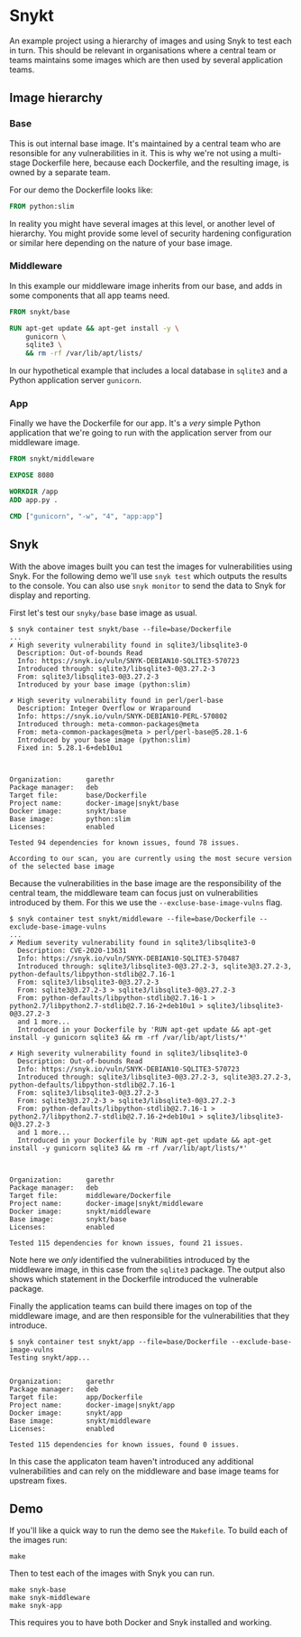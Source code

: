 # Snykt

An example project using a hierarchy of images and using Snyk to test each in turn. This should be relevant in organisations where a central team or teams maintains some images which are then used by several application teams.

## Image hierarchy

### Base

This is out internal base image. It's maintained by a central team who are resonsible for any vulnerabilities in it. This is why we're not using a multi-stage Dockerfile here, because each Dockerfile, and the resulting image, is owned by a separate team.

For our demo the Dockerfile looks like:

```dockerfile
FROM python:slim
```

In reality you might have several images at this level, or another level of hierarchy. You might provide some level of security hardening configuration or similar here depending on the nature of your base image.

### Middleware

In this example our middleware image inherits from our base, and adds in some components that all app teams need.

```dockerfile
FROM snykt/base

RUN apt-get update && apt-get install -y \
    gunicorn \
    sqlite3 \
    && rm -rf /var/lib/apt/lists/
```

In our hypothetical example that includes a local database in `sqlite3` and a Python application server `gunicorn`.

### App

Finally we have the Dockerfile for our app. It's a _very_ simple Python application that we're going to run with the application server from our middleware image.

```dockerfile
FROM snykt/middleware

EXPOSE 8080

WORKDIR /app
ADD app.py .

CMD ["gunicorn", "-w", "4", "app:app"]
```

## Snyk

With the above images built you can test the images for vulnerabilities using Snyk. For the following demo we'll use `snyk test` which outputs the results to the console. You can also use `snyk monitor` to send the data to Snyk for display and reporting.

First let's test our `snyky/base` base image as usual.

```console
$ snyk container test snykt/base --file=base/Dockerfile
...
✗ High severity vulnerability found in sqlite3/libsqlite3-0
  Description: Out-of-bounds Read
  Info: https://snyk.io/vuln/SNYK-DEBIAN10-SQLITE3-570723
  Introduced through: sqlite3/libsqlite3-0@3.27.2-3
  From: sqlite3/libsqlite3-0@3.27.2-3
  Introduced by your base image (python:slim)

✗ High severity vulnerability found in perl/perl-base
  Description: Integer Overflow or Wraparound
  Info: https://snyk.io/vuln/SNYK-DEBIAN10-PERL-570802
  Introduced through: meta-common-packages@meta
  From: meta-common-packages@meta > perl/perl-base@5.28.1-6
  Introduced by your base image (python:slim)
  Fixed in: 5.28.1-6+deb10u1



Organization:      garethr
Package manager:   deb
Target file:       base/Dockerfile
Project name:      docker-image|snykt/base
Docker image:      snykt/base
Base image:        python:slim
Licenses:          enabled

Tested 94 dependencies for known issues, found 78 issues.

According to our scan, you are currently using the most secure version of the selected base image
```


Because the vulnerabilities in the base image are the responsibility of the central team, the middleware team can focus just on vulnerabilities introduced by them. For this we use the `--excluse-base-image-vulns` flag.

```console
$ snyk container test snykt/middleware --file=base/Dockerfile --exclude-base-image-vulns
...
✗ Medium severity vulnerability found in sqlite3/libsqlite3-0
  Description: CVE-2020-13631
  Info: https://snyk.io/vuln/SNYK-DEBIAN10-SQLITE3-570487
  Introduced through: sqlite3/libsqlite3-0@3.27.2-3, sqlite3@3.27.2-3, python-defaults/libpython-stdlib@2.7.16-1
  From: sqlite3/libsqlite3-0@3.27.2-3
  From: sqlite3@3.27.2-3 > sqlite3/libsqlite3-0@3.27.2-3
  From: python-defaults/libpython-stdlib@2.7.16-1 > python2.7/libpython2.7-stdlib@2.7.16-2+deb10u1 > sqlite3/libsqlite3-0@3.27.2-3
  and 1 more...
  Introduced in your Dockerfile by 'RUN apt-get update && apt-get install -y gunicorn sqlite3 && rm -rf /var/lib/apt/lists/*'

✗ High severity vulnerability found in sqlite3/libsqlite3-0
  Description: Out-of-bounds Read
  Info: https://snyk.io/vuln/SNYK-DEBIAN10-SQLITE3-570723
  Introduced through: sqlite3/libsqlite3-0@3.27.2-3, sqlite3@3.27.2-3, python-defaults/libpython-stdlib@2.7.16-1
  From: sqlite3/libsqlite3-0@3.27.2-3
  From: sqlite3@3.27.2-3 > sqlite3/libsqlite3-0@3.27.2-3
  From: python-defaults/libpython-stdlib@2.7.16-1 > python2.7/libpython2.7-stdlib@2.7.16-2+deb10u1 > sqlite3/libsqlite3-0@3.27.2-3
  and 1 more...
  Introduced in your Dockerfile by 'RUN apt-get update && apt-get install -y gunicorn sqlite3 && rm -rf /var/lib/apt/lists/*'



Organization:      garethr
Package manager:   deb
Target file:       middleware/Dockerfile
Project name:      docker-image|snykt/middleware
Docker image:      snykt/middleware
Base image:        snykt/base
Licenses:          enabled

Tested 115 dependencies for known issues, found 21 issues.
```

Note here we _only_ identified the vulnerabilities introduced by the middleware image, in this case from the `sqlite3` package. The output also shows which statement in the Dockerfile introduced the vulnerable package.

Finally the application teams can build there images on top of the middleware image, and are then responsible for the vulnerabilities that they introduce.

```console
$ snyk container test snykt/app --file=base/Dockerfile --exclude-base-image-vulns
Testing snykt/app...


Organization:      garethr
Package manager:   deb
Target file:       app/Dockerfile
Project name:      docker-image|snykt/app
Docker image:      snykt/app
Base image:        snykt/middleware
Licenses:          enabled

Tested 115 dependencies for known issues, found 0 issues.
```

In this case the applicaton team haven't introduced any additional vulnerabilities and can rely on the middleware and base image teams for upstream fixes.

## Demo

If you'll like a quick way to run the demo see the `Makefile`. To build each of the images run:

```console
make
```

Then to test each of the images with Snyk you can run.

```console
make snyk-base
make snyk-middleware
make snyk-app
```

This requires you to have both Docker and Snyk installed and working.
